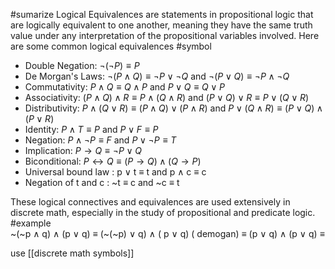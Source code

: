 #sumarize 
Logical Equivalences are statements in propositional logic that are logically equivalent to one another, meaning they have the same truth value under any interpretation of the propositional variables involved. Here are some common logical equivalences
#symbol 
-   Double Negation: $\neg(\neg P) \equiv P$
-   De Morgan's Laws: $\neg (P \land Q) \equiv \neg P \lor \neg Q$ and $\neg (P \lor Q) \equiv \neg P \land \neg Q$
-   Commutativity: $P \land Q \equiv Q \land P$ and $P \lor Q \equiv Q \lor P$
-   Associativity: $(P \land Q) \land R \equiv P \land (Q \land R)$ and $(P \lor Q) \lor R \equiv P \lor (Q \lor R)$
-   Distributivity: $P \land (Q \lor R) \equiv (P \land Q) \lor (P \land R)$ and $P \lor (Q \land R) \equiv (P \lor Q) \land (P \lor R)$
-   Identity: $P \land T \equiv P$ and $P \lor F \equiv P$
-   Negation: $P \land \neg P \equiv F$ and $P \lor \neg P \equiv T$
-   Implication: $P \rightarrow Q \equiv \neg P \lor Q$
-   Biconditional: $P \leftrightarrow Q \equiv (P \rightarrow Q) \land (Q \rightarrow P)$
 - Universal bound law : p $\lor$ t $\equiv$ t  and p $\land$ c $\equiv$ c 
 - Negation of t and c : ~t $\equiv$ c  and  ~c $\equiv$ t 

These logical connectives and equivalences are used extensively in discrete math, especially in the study of propositional and predicate logic.
#example  
	~(~p $\land$ q) $\land$ (p $\lor$  q)
	 $\equiv$ (~(~p) $\lor$ q) $\land$ ( p $\lor$ q) ( demogan)
	 $\equiv$ (p $\lor$  q) $\land$  (p $\lor$ q) 
	 $\equiv$ 

use [[discrete math symbols]]